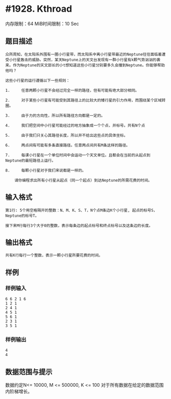 # #1928. Kthroad

内存限制：64 MiB时间限制：10 Sec

## 题目描述

    众所周知，在太阳系外围有一圈小行星带，而太阳系中离小行星带最近的Neptune往往面临着遭受小行星轰击的威胁。突然，某天Neptune上的天文台发现有一群小行星有k颗气势汹汹的袭来。作为Neptune的天文部长的小t想知道这些小行星分别要多久会撞到Neptune。你能够帮助他吗？

    这些小行星的运行遵循以下一些规则：

    1.     任意两颗小行星不会经过完全一样的路径，但有可能有绝大部分相同。

    2.     对于某些小行星有可能受到其路径上的比较大的矮行星的引力作用，而围绕某个区域转圈。

    3.     由于力的方向性，所以所有路径方向都是一定的。

    4.     我们把空间中小行星可能经过的地方抽象成一个个点，并标号。共有N个点

    5.     由于我们只关心其路径长度，所以并不给出这些点的具体坐标。

    6.     两点间有可能有多条直接路径。任意两点间共有M条这样的路径。

    7.     每课小行星在一个单位时间中会运动一个天文单位。且都会在当前的从起点到Neptune的最短路径上运行。

    8.     每颗小行星对于我们来说都是一样的。

        请你编程求出所有小行星从起点（同一个起点）到达Neptune的所需花费的时间。

        

## 输入格式

    第1行: 5个用空格隔开的整数：N、M、K、S、T，N个点M条边K个小行星, 起点的标号S，Neptune的标号T。

    接下来M行每行3个大于0的整数，表示每条边的起点标号和终点标号以及这条边的长度。 

     

## 输出格式

    共有K行每行一个整数，表示一颗小行星所要花费的时间。

     

## 样例

### 样例输入

    
    6 6 2 1 6
    1 2 1
    2 4 1
    4 5 1
    5 6 1
    2 3 1
    3 5 1
     
    
    

### 样例输出

    
    4
    4
     
    
    

## 数据范围与提示

数据约定N<= 10000, M <= 500000, K <= 100
对于所有数据在给定的数据范围内阶梯增长。
